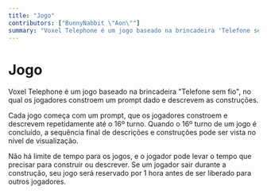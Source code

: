 ```yaml
---
title: "Jogo"
contributors: ["BunnyNabbit \"Aon\""]
summary: "Voxel Telephone é um jogo baseado na brincadeira 'Telefone sem fio', em que os jogadores constroem um prompt dado e descrevem as construções."
---
```


# Jogo

Voxel Telephone é um jogo baseado na brincadeira "Telefone sem fio", no qual os jogadores constroem um prompt dado e descrevem as construções.

Cada jogo começa com um prompt, que os jogadores constroem e descrevem repetidamente até o 16º turno. Quando o 16º turno de um jogo é concluído, a sequência final de descrições e construções pode ser vista no nível de visualização.

Não há limite de tempo para os jogos, e o jogador pode levar o tempo que precisar para construir ou descrever. Se um jogador sair durante a construção, seu jogo será reservado por 1 hora antes de ser liberado para outros jogadores.
